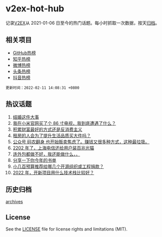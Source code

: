 # v2ex-hot-hub

 记录[V2EX](https://www.v2ex.com/)从 2021-01-06 日至今的热门话题。每小时抓取一次数据，按天[归档](archives)。
 
 ## 相关项目

- [GitHub热榜](https://github.com/snaildev/github-hot-hub)
- [知乎热榜](https://github.com/snaildev/zhihu-hot-hub)
- [微博热榜](https://github.com/snaildev/weibo-hot-hub)
- [头条热榜](https://github.com/snaildev/toutiao-hot-hub)
- [抖音热榜](https://github.com/snaildev/douyin-hot-hub)


 `更新时间：2022-02-11 14:08:31 +0800`

## 热议话题

1. [结婚这件大事](https://www.v2ex.com/t/833069)
1. [我在小米官网买了个 86 寸电视，我到底遭遇了什么？](https://www.v2ex.com/t/832936)
1. [积累财富最好的方式还是反消费主义](https://www.v2ex.com/t/833100)
1. [租房的人会为了提升生活品质买大件吗？](https://www.v2ex.com/t/833000)
1. [公众号 码农翻身 也开始贩卖焦虑了。赚钱又很多种方式，这种最垃圾。](https://www.v2ex.com/t/833115)
1. [2202 年了，上海电信还给用户装百兆光猫](https://www.v2ex.com/t/832955)
1. [连外包都做不好，我还能做什么，，](https://www.v2ex.com/t/833004)
1. [分享一下你今年的书单](https://www.v2ex.com/t/833095)
1. [小几百预算推荐给哪几个开源组织或工程捐款？](https://www.v2ex.com/t/833079)
1. [2022 年，开新项目用什么技术栈比较好？](https://www.v2ex.com/t/832932)

## 历史归档

[archives](archives)

## License

See the [LICENSE](LICENSE) file for license rights and limitations (MIT).
